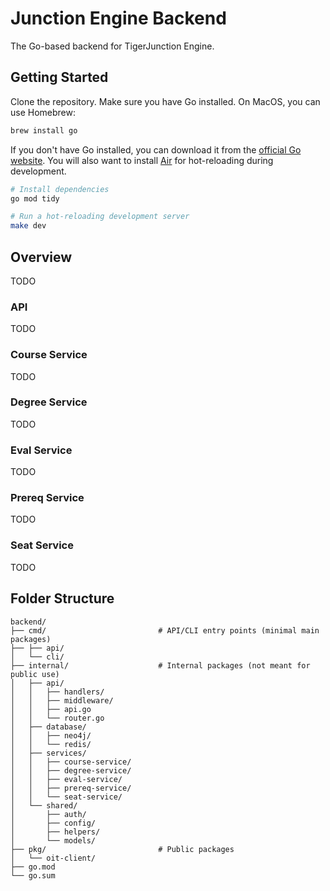 # Junction Engine Backend

The Go-based backend for TigerJunction Engine.

## Getting Started

Clone the repository. Make sure you have Go installed. On MacOS, you can use Homebrew:

```bash
brew install go
```

If you don't have Go installed, you can download it from the [official Go website](https://golang.org/dl/). You will also want to install [Air](https://github.com/air-verse/air) for hot-reloading during development.

```bash
# Install dependencies
go mod tidy

# Run a hot-reloading development server
make dev
```

## Overview

TODO

### API

TODO

### Course Service

TODO

### Degree Service

TODO

### Eval Service

TODO

### Prereq Service

TODO

### Seat Service

TODO

## Folder Structure

```
backend/
├── cmd/                         # API/CLI entry points (minimal main packages)
├── ├── api/
│   └── cli/
├── internal/                    # Internal packages (not meant for public use)
│   ├── api/
│   │   ├── handlers/
│   │   ├── middleware/
│   │   ├── api.go
│   │   └── router.go
│   ├── database/
│   │   ├── neo4j/
│   │   └── redis/
│   ├── services/
│   │   ├── course-service/
│   │   ├── degree-service/
│   │   ├── eval-service/
│   │   ├── prereq-service/
│   │   └── seat-service/
│   └── shared/
│       ├── auth/
│       ├── config/
│       ├── helpers/
│       └── models/
├── pkg/                         # Public packages
│   └── oit-client/
├── go.mod
└── go.sum
```
